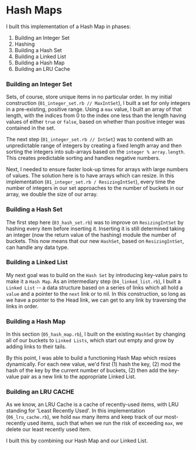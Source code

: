# Hash Maps

I built this implementation of a Hash Map in phases:

1. Building an Integer Set
2. Hashing
3. Building a Hash Set
4. Building a Linked List
5. Building a Hash Map
6. Building an LRU Cache

### Building an Integer Set

Sets, of course, store unique items in no particular order. In my initial construction (`01_integer_set.rb // MaxIntSet`), I built a set for only integers in a pre-existing, positive range. Using a `max` value, I built an array of that length, with the indices from 0 to the index one less than the length having values of either `true` or `false`, based on whether than positive integer was contained in the set.

The next step (`01_integer_set.rb // IntSet`) was to contend with an unpredictable range of integers by creating a fixed length array and then sorting the integers into sub-arrays based on the `integer % array.length`. This creates predictable sorting and handles negative numbers.

Next, I needed to ensure faster look-up times for arrays with large numbers of values. The solution here is to have arrays which can resize. In this implementation (`01_integer_set.rb / ResizingIntSet`), every time the number of integers in our set approaches to the number of buckets in our array, we double the size of our array.

### Building a Hash Set

The first step here (`03_hash_set.rb`) was to improve on `ResizingIntSet` by hashing every item before inserting it. Inserting it is still determined taking an integer (now the return value of the hashing) module the number of buckets. This now means that our new `HashSet`, based on `ResizingIntSet`, can handle any data type.

### Building a Linked List

My next goal was to build on the `Hash Set` by introducing key-value pairs to make it a `Hash Map`. As an intermediary step (`04_linked_list.rb`), I built a `Linked List` -- a data structure based on a series of links which all hold a `value` and a pointer to the `next` link or to nil. In this construction, so long as we have a pointer to the Head link, we can get to any link by traversing the links in order.

### Building a Hash Map

In this section (`05_hash_map.rb`), I built on the existing `HashSet` by changing all of our buckets to `Linked Lists`, which start out empty and grow by adding links to their tails.

By this point, I was able to build a functioning Hash Map which resizes dynamically. For each new value, we'd first (1) hash the key, (2) mod the hash of the key by the current number of buckets, (2) then add the key-value pair as a new link to the appropriate Linked List.

### Building an LRU CACHE

As we know, an LRU Cache is a cache of recently-used items, with LRU standing for 'Least Recently Used'. In this implementation (`06_lru_cache.rb`), we hold `max` many items and keep track of our most-recently used items, such that when we run the risk of exceeding `max`, we delete our least recently used item.

I built this by combining our Hash Map and our Linked List. 
